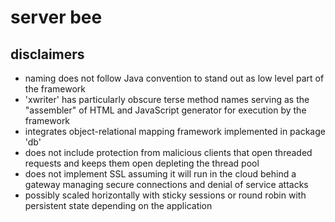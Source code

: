 # server bee

## disclaimers
* naming does not follow Java convention to stand out as low level part of the framework
* 'xwriter' has particularly obscure terse method names serving as the "assembler" of HTML and JavaScript generator for execution by the framework
* integrates object-relational mapping framework implemented in package 'db'
* does not include protection from malicious clients that open threaded requests and keeps them open depleting the thread pool
* does not implement SSL assuming it will run in the cloud behind a gateway managing secure connections and denial of service attacks
* possibly scaled horizontally with sticky sessions or round robin with persistent state depending on the application
